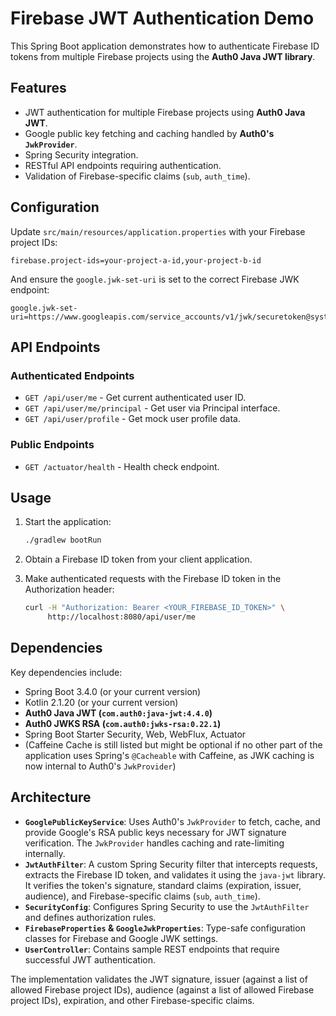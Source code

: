 
# Firebase JWT Authentication Demo

This Spring Boot application demonstrates how to authenticate Firebase ID tokens from multiple Firebase projects using the **Auth0 Java JWT library**.

## Features

- JWT authentication for multiple Firebase projects using **Auth0 Java JWT**.
- Google public key fetching and caching handled by **Auth0's `JwkProvider`**.
- Spring Security integration.
- RESTful API endpoints requiring authentication.
- Validation of Firebase-specific claims (`sub`, `auth_time`).

## Configuration

Update `src/main/resources/application.properties` with your Firebase project IDs:

```properties
firebase.project-ids=your-project-a-id,your-project-b-id
```

And ensure the `google.jwk-set-uri` is set to the correct Firebase JWK endpoint:
```properties
google.jwk-set-uri=https://www.googleapis.com/service_accounts/v1/jwk/securetoken@system.gserviceaccount.com
```

## API Endpoints

### Authenticated Endpoints
- `GET /api/user/me` - Get current authenticated user ID.
- `GET /api/user/me/principal` - Get user via Principal interface.
- `GET /api/user/profile` - Get mock user profile data.

### Public Endpoints
- `GET /actuator/health` - Health check endpoint.

## Usage

1.  Start the application:
    ```bash
    ./gradlew bootRun
    ```

2.  Obtain a Firebase ID token from your client application.

3.  Make authenticated requests with the Firebase ID token in the Authorization header:
    ```bash
    curl -H "Authorization: Bearer <YOUR_FIREBASE_ID_TOKEN>" \
         http://localhost:8080/api/user/me
    ```

## Dependencies

Key dependencies include:

- Spring Boot 3.4.0 (or your current version)
- Kotlin 2.1.20 (or your current version)
- **Auth0 Java JWT (`com.auth0:java-jwt:4.4.0`)**
- **Auth0 JWKS RSA (`com.auth0:jwks-rsa:0.22.1`)**
- Spring Boot Starter Security, Web, WebFlux, Actuator
- (Caffeine Cache is still listed but might be optional if no other part of the application uses Spring's `@Cacheable` with Caffeine, as JWK caching is now internal to Auth0's `JwkProvider`)

## Architecture

- **`GooglePublicKeyService`**: Uses Auth0's `JwkProvider` to fetch, cache, and provide Google's RSA public keys necessary for JWT signature verification. The `JwkProvider` handles caching and rate-limiting internally.
- **`JwtAuthFilter`**: A custom Spring Security filter that intercepts requests, extracts the Firebase ID token, and validates it using the `java-jwt` library. It verifies the token's signature, standard claims (expiration, issuer, audience), and Firebase-specific claims (`sub`, `auth_time`).
- **`SecurityConfig`**: Configures Spring Security to use the `JwtAuthFilter` and defines authorization rules.
- **`FirebaseProperties` & `GoogleJwkProperties`**: Type-safe configuration classes for Firebase and Google JWK settings.
- **`UserController`**: Contains sample REST endpoints that require successful JWT authentication.

The implementation validates the JWT signature, issuer (against a list of allowed Firebase project IDs), audience (against a list of allowed Firebase project IDs), expiration, and other Firebase-specific claims.